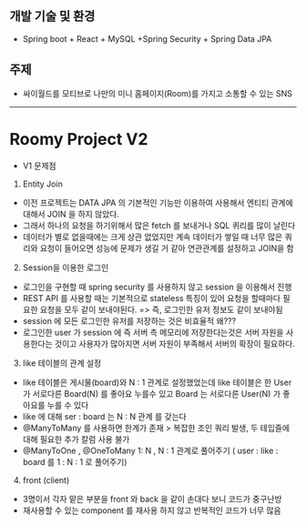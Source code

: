 ## 개발 기술 및 환경
* Spring boot + React + MySQL +Spring Security + Spring Data JPA

## 주제
- 싸이월드를 모티브로 나만의 미니 홈페이지(Room)를 가지고 소통할 수 있는 SNS 
--- 

# Roomy Project V2
- V1 문제점
1. Entity Join
- 이전 프로젝트는 DATA JPA 의 기본적인 기능만 이용하여 사용해서 엔티티 관계에 대해서 JOIN 을 하지 않았다.
- 그래서 하나의 요청을 하기위해서 많은 fetch 를 보내거나 SQL 퀴리를 많이 날린다
- 데이터가 별로 없을때에는 크게 상관 없었지만 계속 데이터가 쌓일 때 너무 많은 쿼리와 요청이 들어오면 성능에 문제가 생길 거 같아 연관관계를 설정하고 JOIN을 함

2. Session을 이용한 로그인 
- 로그인을 구현할 때  spring security 를 사용하지 않고 session 을 이용해서 진행
- REST API 를 사용할 때는 기본적으로 stateless 특징이 있어 요청을 할때마다 필요한 요청을 모두 같이 보내야된다. => 즉, 로그인한 유저 정보도 같이 보내야됨
- session 에 모든 로그인한 유저를 저장하는 것은 비효율적 왜???
- 로그인한 user 가 session 에 즉 서버 측 메모리에 저장한다는것은 서버 자원을 사용한다는 것이고 사용자가 많아지면 서버 자원이 부족해서 서버의 확장이 필요하다.

3. like 테이블의 관계 설정
- like 테이블은 게시물(board)와  N : 1 관계로 설정했었는데 like 테이블은 한 User 가 서로다른 Board(N) 를 좋아요 누를수 있고 Board 는 서로다른 User(N) 가 좋아요를 누를 수 있다
- like 에 대해 ser : board 는  N  : N 관계 를 갖는다 
- @ManyToMany 를 사용하면 한계가 존재 > 복잡한 조인 쿼리 발생, 두 테입즐에대해 필요한 추가 칼럼 사용 불가
- @ManyToOne , @OneToMany 1: N , N : 1 관계로 풀어주기 ( user : like : board  를  1 : N : 1 로 풀어주기)

4. front (client)
- 3명이서 각자 맡은 부분을 front 와 back 을 같이 손대다 보니 코드가 중구난방
- 재사용할 수 있는 component 를 재사용 하지 않고 반복적인 코드가 너무 많음


